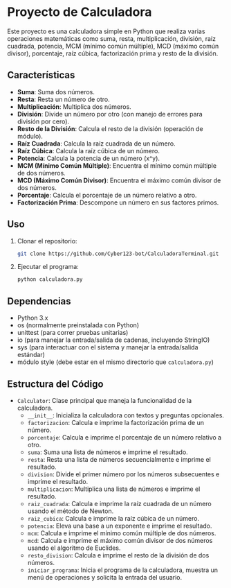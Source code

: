 # Proyecto de Calculadora

Este proyecto es una calculadora simple en Python que realiza varias operaciones matemáticas como suma, resta, multiplicación, división, raíz cuadrada, potencia, MCM (mínimo común múltiple), MCD (máximo común divisor), porcentaje, raíz cúbica, factorización prima y resto de la división.

## Características
- **Suma**: Suma dos números.
- **Resta**: Resta un número de otro.
- **Multiplicación**: Multiplica dos números.
- **División**: Divide un número por otro (con manejo de errores para división por cero).
- **Resto de la División**: Calcula el resto de la división (operación de módulo).
- **Raíz Cuadrada**: Calcula la raíz cuadrada de un número.
- **Raíz Cúbica**: Calcula la raíz cúbica de un número.
- **Potencia**: Calcula la potencia de un número (x^y).
- **MCM (Mínimo Común Múltiple)**: Encuentra el mínimo común múltiple de dos números.
- **MCD (Máximo Común Divisor)**: Encuentra el máximo común divisor de dos números.
- **Porcentaje**: Calcula el porcentaje de un número relativo a otro.
- **Factorización Prima**: Descompone un número en sus factores primos.

## Uso

1. Clonar el repositorio:
   ```bash
   git clone https://github.com/Cyber123-bot/CalculadoraTerminal.git
   ```

2. Ejecutar el programa:
   ```bash
   python calculadora.py
   ```

## Dependencias
- Python 3.x
- os (normalmente preinstalada con Python)
- unittest (para correr pruebas unitarias)
- io (para manejar la entrada/salida de cadenas, incluyendo StringIO)
- sys (para interactuar con el sistema y manejar la entrada/salida estándar)
- módulo style (debe estar en el mismo directorio que `calculadora.py`)

## Estructura del Código

- `Calculator`: Clase principal que maneja la funcionalidad de la calculadora.
  - `__init__`: Inicializa la calculadora con textos y preguntas opcionales.
  - `factorizacion`: Calcula e imprime la factorización prima de un número.
  - `porcentaje`: Calcula e imprime el porcentaje de un número relativo a otro.
  - `suma`: Suma una lista de números e imprime el resultado.
  - `resta`: Resta una lista de números secuencialmente e imprime el resultado.
  - `division`: Divide el primer número por los números subsecuentes e imprime el resultado.
  - `multiplicacion`: Multiplica una lista de números e imprime el resultado.
  - `raiz_cuadrada`: Calcula e imprime la raíz cuadrada de un número usando el método de Newton.
  - `raiz_cubica`: Calcula e imprime la raíz cúbica de un número.
  - `potencia`: Eleva una base a un exponente e imprime el resultado.
  - `mcm`: Calcula e imprime el mínimo común múltiple de dos números.
  - `mcd`: Calcula e imprime el máximo común divisor de dos números usando el algoritmo de Euclides.
  - `resto_division`: Calcula e imprime el resto de la división de dos números.
  - `iniciar_programa`: Inicia el programa de la calculadora, muestra un menú de operaciones y solicita la entrada del usuario.